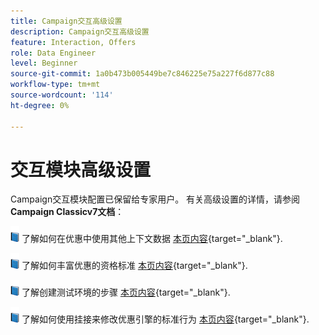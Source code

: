 ```yaml
---
title: Campaign交互高级设置
description: Campaign交互高级设置
feature: Interaction, Offers
role: Data Engineer
level: Beginner
source-git-commit: 1a0b473b005449be7c846225e75a227f6d877c88
workflow-type: tm+mt
source-wordcount: '114'
ht-degree: 0%

---
```


# 交互模块高级设置

Campaign交互模块配置已保留给专家用户。 有关高级设置的详情，请参阅 **Campaign Classicv7文档**：

![](../assets/do-not-localize/book.png) 了解如何在优惠中使用其他上下文数据 [本页内容](https://experienceleague.adobe.com/docs/campaign-classic/using/managing-offers/advanced-parameters/additional-data.html){target="_blank"}.

![](../assets/do-not-localize/book.png) 了解如何丰富优惠的资格标准 [本页内容](https://experienceleague.adobe.com/docs/campaign-classic/using/managing-offers/advanced-parameters/extension-example.html){target="_blank"}.

![](../assets/do-not-localize/book.png) 了解创建测试环境的步骤  [本页内容](https://experienceleague.adobe.com/docs/campaign-classic/using/managing-offers/advanced-parameters/creating-a-test-environment.html){target="_blank"}.

![](../assets/do-not-localize/book.png) 了解如何使用挂接来修改优惠引擎的标准行为 [本页内容](https://experienceleague.adobe.com/docs/campaign-classic/using/managing-offers/advanced-parameters/hooks.html){target="_blank"}.

